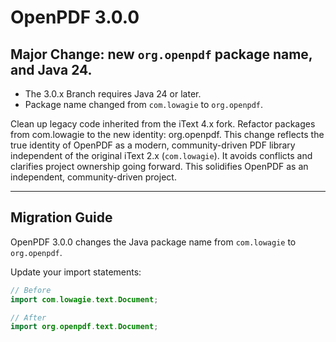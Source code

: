# OpenPDF 3.0.0

## Major Change: new `org.openpdf` package name, and Java 24.

- The 3.0.x Branch requires Java 24 or later.
- Package name changed from `com.lowagie` to `org.openpdf`.

 Clean up legacy code inherited from the iText 4.x fork. Refactor packages from com.lowagie to the new identity: org.openpdf.
 This change reflects the true identity of OpenPDF as a modern, community-driven PDF library 
 independent of the original iText 2.x (`com.lowagie`). It avoids conflicts and 
 clarifies project ownership going forward. This solidifies OpenPDF as an independent, community-driven project.

---

## Migration Guide

OpenPDF 3.0.0 changes the Java package name from `com.lowagie` to `org.openpdf`.

Update your import statements:

```java
// Before
import com.lowagie.text.Document;

// After
import org.openpdf.text.Document;
